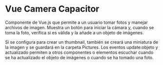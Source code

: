 # Vue Camera Capacitor

Componente de Vue.js que permite a un usuario tomar fotos y manejar archivos de imagen. Muestra un botón para iniciar la cámara y, cuando se toma la foto, verifica si es válida y la añade a un objeto de imágenes.

Si se configura para crear un thumbnail, también se creará una miniatura de la imagen y se guardará en la carpeta Pictures. Los eventos update:objeto y actualizado permiten a otros componentes o elementos escuchar cuando se ha actualizado el objeto de imágenes o cuando se ha tomado una foto.
